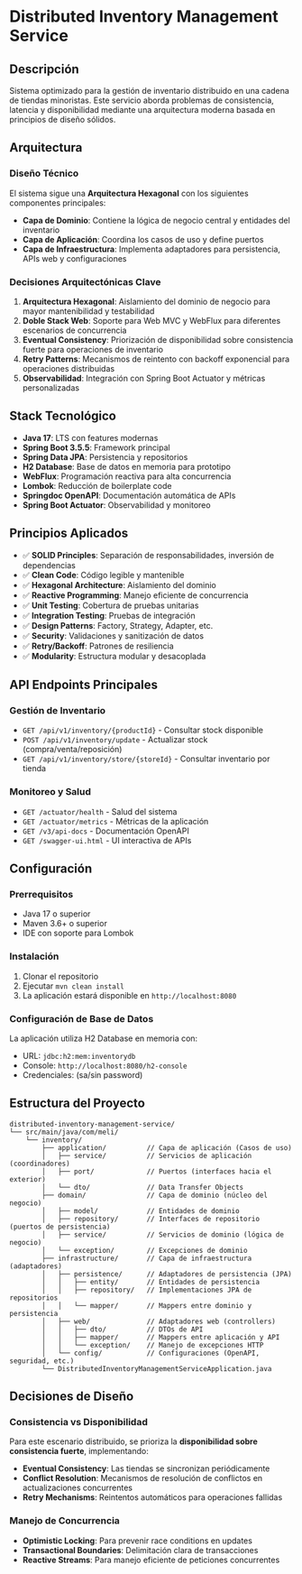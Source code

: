 # Distributed Inventory Management Service

## Descripción
Sistema optimizado para la gestión de inventario distribuido en una cadena de tiendas minoristas. Este servicio aborda problemas de consistencia, latencia y disponibilidad mediante una arquitectura moderna basada en principios de diseño sólidos.

## Arquitectura

### Diseño Técnico
El sistema sigue una **Arquitectura Hexagonal** con los siguientes componentes principales:

- **Capa de Dominio**: Contiene la lógica de negocio central y entidades del inventario
- **Capa de Aplicación**: Coordina los casos de uso y define puertos
- **Capa de Infraestructura**: Implementa adaptadores para persistencia, APIs web y configuraciones

### Decisiones Arquitectónicas Clave

1. **Arquitectura Hexagonal**: Aislamiento del dominio de negocio para mayor mantenibilidad y testabilidad
2. **Doble Stack Web**: Soporte para Web MVC y WebFlux para diferentes escenarios de concurrencia
3. **Eventual Consistency**: Priorización de disponibilidad sobre consistencia fuerte para operaciones de inventario
4. **Retry Patterns**: Mecanismos de reintento con backoff exponencial para operaciones distribuidas
5. **Observabilidad**: Integración con Spring Boot Actuator y métricas personalizadas

## Stack Tecnológico

- **Java 17**: LTS con features modernas
- **Spring Boot 3.5.5**: Framework principal
- **Spring Data JPA**: Persistencia y repositorios
- **H2 Database**: Base de datos en memoria para prototipo
- **WebFlux**: Programación reactiva para alta concurrencia
- **Lombok**: Reducción de boilerplate code
- **Springdoc OpenAPI**: Documentación automática de APIs
- **Spring Boot Actuator**: Observabilidad y monitoreo

## Principios Aplicados

- ✅ **SOLID Principles**: Separación de responsabilidades, inversión de dependencias
- ✅ **Clean Code**: Código legible y mantenible
- ✅ **Hexagonal Architecture**: Aislamiento del dominio
- ✅ **Reactive Programming**: Manejo eficiente de concurrencia
- ✅ **Unit Testing**: Cobertura de pruebas unitarias
- ✅ **Integration Testing**: Pruebas de integración
- ✅ **Design Patterns**: Factory, Strategy, Adapter, etc.
- ✅ **Security**: Validaciones y sanitización de datos
- ✅ **Retry/Backoff**: Patrones de resiliencia
- ✅ **Modularity**: Estructura modular y desacoplada

## API Endpoints Principales

### Gestión de Inventario
- `GET /api/v1/inventory/{productId}` - Consultar stock disponible
- `POST /api/v1/inventory/update` - Actualizar stock (compra/venta/reposición)
- `GET /api/v1/inventory/store/{storeId}` - Consultar inventario por tienda

### Monitoreo y Salud
- `GET /actuator/health` - Salud del sistema
- `GET /actuator/metrics` - Métricas de la aplicación
- `GET /v3/api-docs` - Documentación OpenAPI
- `GET /swagger-ui.html` - UI interactiva de APIs

## Configuración

### Prerrequisitos
- Java 17 o superior
- Maven 3.6+ o superior
- IDE con soporte para Lombok

### Instalación
1. Clonar el repositorio
2. Ejecutar `mvn clean install`
3. La aplicación estará disponible en `http://localhost:8080`

### Configuración de Base de Datos
La aplicación utiliza H2 Database en memoria con:
- URL: `jdbc:h2:mem:inventorydb`
- Console: `http://localhost:8080/h2-console`
- Credenciales: (sa/sin password)

## Estructura del Proyecto

```
distributed-inventory-management-service/
└── src/main/java/com/meli/
    └── inventory/
        ├── application/          // Capa de aplicación (Casos de uso)
        │   ├── service/          // Servicios de aplicación (coordinadores)
        │   ├── port/             // Puertos (interfaces hacia el exterior)
        │   └── dto/              // Data Transfer Objects
        ├── domain/               // Capa de dominio (núcleo del negocio)
        │   ├── model/            // Entidades de dominio
        │   ├── repository/       // Interfaces de repositorio (puertos de persistencia)
        │   ├── service/          // Servicios de dominio (lógica de negocio)
        │   └── exception/        // Excepciones de dominio
        ├── infrastructure/       // Capa de infraestructura (adaptadores)
        │   ├── persistence/      // Adaptadores de persistencia (JPA)
        │   │   ├── entity/       // Entidades de persistencia
        │   │   ├── repository/   // Implementaciones JPA de repositorios
        │   │   └── mapper/       // Mappers entre dominio y persistencia
        │   ├── web/              // Adaptadores web (controllers)
        │   │   ├── dto/          // DTOs de API
        │   │   ├── mapper/       // Mappers entre aplicación y API
        │   │   └── exception/    // Manejo de excepciones HTTP
        │   └── config/           // Configuraciones (OpenAPI, seguridad, etc.)
        └── DistributedInventoryManagementServiceApplication.java
```

## Decisiones de Diseño

### Consistencia vs Disponibilidad
Para este escenario distribuido, se prioriza la **disponibilidad sobre consistencia fuerte**, implementando:
- **Eventual Consistency**: Las tiendas se sincronizan periódicamente
- **Conflict Resolution**: Mecanismos de resolución de conflictos en actualizaciones concurrentes
- **Retry Mechanisms**: Reintentos automáticos para operaciones fallidas

### Manejo de Concurrencia
- **Optimistic Locking**: Para prevenir race conditions en updates
- **Transactional Boundaries**: Delimitación clara de transacciones
- **Reactive Streams**: Para manejo eficiente de peticiones concurrentes
